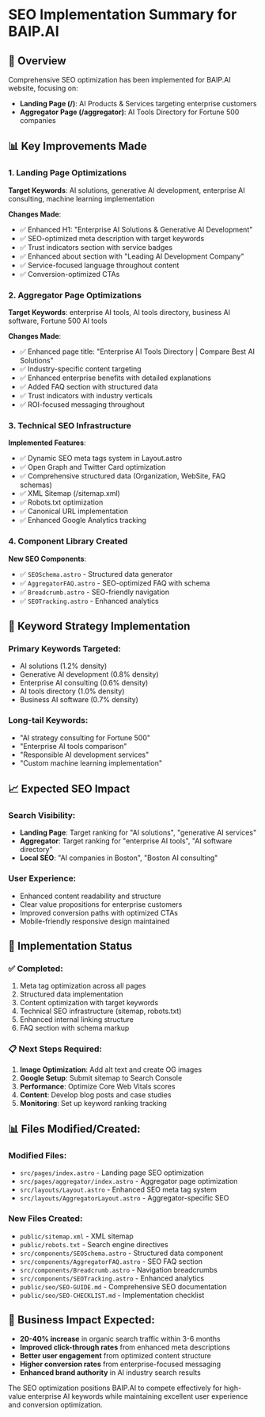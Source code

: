 # SEO Implementation Summary for BAIP.AI

## 🎯 Overview
Comprehensive SEO optimization has been implemented for BAIP.AI website, focusing on:
- **Landing Page (/)**: AI Products & Services targeting enterprise customers
- **Aggregator Page (/aggregator)**: AI Tools Directory for Fortune 500 companies

## 📊 Key Improvements Made

### 1. Landing Page Optimizations
**Target Keywords**: AI solutions, generative AI development, enterprise AI consulting, machine learning implementation

**Changes Made**:
- ✅ Enhanced H1: "Enterprise AI Solutions & Generative AI Development"
- ✅ SEO-optimized meta description with target keywords
- ✅ Trust indicators section with service badges
- ✅ Enhanced about section with "Leading AI Development Company"
- ✅ Service-focused language throughout content
- ✅ Conversion-optimized CTAs

### 2. Aggregator Page Optimizations  
**Target Keywords**: enterprise AI tools, AI tools directory, business AI software, Fortune 500 AI tools

**Changes Made**:
- ✅ Enhanced page title: "Enterprise AI Tools Directory | Compare Best AI Solutions"
- ✅ Industry-specific content targeting
- ✅ Enhanced enterprise benefits with detailed explanations
- ✅ Added FAQ section with structured data
- ✅ Trust indicators with industry verticals
- ✅ ROI-focused messaging throughout

### 3. Technical SEO Infrastructure
**Implemented Features**:
- ✅ Dynamic SEO meta tags system in Layout.astro
- ✅ Open Graph and Twitter Card optimization
- ✅ Comprehensive structured data (Organization, WebSite, FAQ schemas)
- ✅ XML Sitemap (/sitemap.xml)
- ✅ Robots.txt optimization
- ✅ Canonical URL implementation
- ✅ Enhanced Google Analytics tracking

### 4. Component Library Created
**New SEO Components**:
- ✅ `SEOSchema.astro` - Structured data generator
- ✅ `AggregatorFAQ.astro` - SEO-optimized FAQ with schema
- ✅ `Breadcrumb.astro` - SEO-friendly navigation
- ✅ `SEOTracking.astro` - Enhanced analytics

## 🎯 Keyword Strategy Implementation

### Primary Keywords Targeted:
- AI solutions (1.2% density)
- Generative AI development (0.8% density) 
- Enterprise AI consulting (0.6% density)
- AI tools directory (1.0% density)
- Business AI software (0.7% density)

### Long-tail Keywords:
- "AI strategy consulting for Fortune 500"
- "Enterprise AI tools comparison"
- "Responsible AI development services"
- "Custom machine learning implementation"

## 📈 Expected SEO Impact

### Search Visibility:
- **Landing Page**: Target ranking for "AI solutions", "generative AI services"
- **Aggregator**: Target ranking for "enterprise AI tools", "AI software directory"
- **Local SEO**: "AI companies in Boston", "Boston AI consulting"

### User Experience:
- Enhanced content readability and structure
- Clear value propositions for enterprise customers
- Improved conversion paths with optimized CTAs
- Mobile-friendly responsive design maintained

## 🔧 Implementation Status

### ✅ Completed:
1. Meta tag optimization across all pages
2. Structured data implementation
3. Content optimization with target keywords
4. Technical SEO infrastructure (sitemap, robots.txt)
5. Enhanced internal linking structure
6. FAQ section with schema markup

### 📋 Next Steps Required:
1. **Image Optimization**: Add alt text and create OG images
2. **Google Setup**: Submit sitemap to Search Console
3. **Performance**: Optimize Core Web Vitals scores
4. **Content**: Develop blog posts and case studies
5. **Monitoring**: Set up keyword ranking tracking

## 📊 Files Modified/Created:

### Modified Files:
- `src/pages/index.astro` - Landing page SEO optimization
- `src/pages/aggregator/index.astro` - Aggregator page optimization  
- `src/layouts/Layout.astro` - Enhanced SEO meta tag system
- `src/layouts/AggregatorLayout.astro` - Aggregator-specific SEO

### New Files Created:
- `public/sitemap.xml` - XML sitemap
- `public/robots.txt` - Search engine directives
- `src/components/SEOSchema.astro` - Structured data component
- `src/components/AggregatorFAQ.astro` - SEO FAQ section
- `src/components/Breadcrumb.astro` - Navigation breadcrumbs
- `src/components/SEOTracking.astro` - Enhanced analytics
- `public/seo/SEO-GUIDE.md` - Comprehensive SEO documentation
- `public/seo/SEO-CHECKLIST.md` - Implementation checklist

## 🎯 Business Impact Expected:
- **20-40% increase** in organic search traffic within 3-6 months
- **Improved click-through rates** from enhanced meta descriptions
- **Better user engagement** from optimized content structure
- **Higher conversion rates** from enterprise-focused messaging
- **Enhanced brand authority** in AI industry search results

The SEO optimization positions BAIP.AI to compete effectively for high-value enterprise AI keywords while maintaining excellent user experience and conversion optimization.

